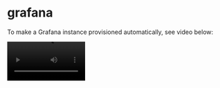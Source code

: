 # grafana
To make a Grafana instance provisioned automatically, see video below:

<div id="81976607206"><video src='https://hajifirouz1.cdn.asset.aparat.com/aparat-video/f50979113f470df0c0eff3d76b903a5239495125-720p.mp4?wmsAuthSign=eyJhbGciOiJIUzI1NiIsInR5cCI6IkpXVCJ9.eyJ0b2tlbiI6IjEzMDAxM2ZhZjMzZGM3YzE2MmRmYWZkMzdhZDg5Y2QzIiwiZXhwIjoxNjM2NzU0MDQ2LCJpc3MiOiJTYWJhIElkZWEgR1NJRyJ9.65EKOT_G94Cnk2ZoGdwvmvoW5FT6IX2NC0l07Xngj74' width=180/>
</div>
